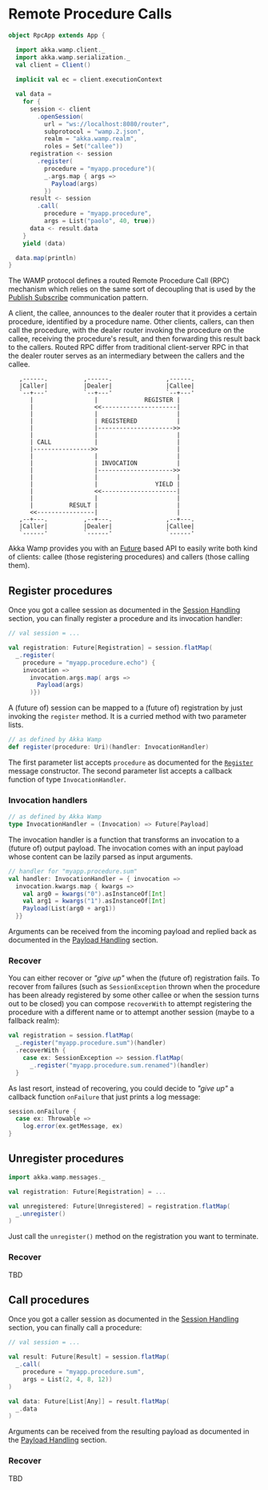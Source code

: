 # Remote Procedure Calls
```scala
object RpcApp extends App {

  import akka.wamp.client._
  import akka.wamp.serialization._
  val client = Client()
  
  implicit val ec = client.executionContext

  val data = 
    for {
      session <- client
        .openSession(
          url = "ws://localhost:8080/router",
          subprotocol = "wamp.2.json",
          realm = "akka.wamp.realm",
          roles = Set("callee"))
      registration <- session
        .register(
          procedure = "myapp.procedure")(
          _.args.map { args =>
            Payload(args)
          })
      result <- session
        .call(
          procedure = "myapp.procedure",
          args = List("paolo", 40, true))
      data <- result.data
    } 
    yield (data)

  data.map(println)
}
```

The WAMP protocol defines a routed Remote Procedure Call (RPC) mechanism which relies on the same sort of decoupling that is used by the [Publish Subscribe](../future/pubsub) communication pattern. 

A client, the callee, announces to the dealer router that it provides a certain procedure, identified by a procedure name.  Other clients, callers, can then call the procedure, with the dealer router invoking the procedure on the callee, receiving the procedure's result, and then forwarding this result back to the callers. Routed RPC differ from traditional client-server RPC in that the dealer router serves as an intermediary between the callers and the callee.

```
   ,------.          ,------.               ,------.
   |Caller|          |Dealer|               |Callee|
   `--+---'          `--+---'               `--+---'   
      |                 |             REGISTER |
      |                 <<---------------------|
      |                 |                      |
      |                 | REGISTERED           |
      |                 |--------------------->>
      |                 |                      |
      | CALL            |                      |
      |---------------->>                      |
      |                 |                      |
      |                 | INVOCATION           | 
      |                 |--------------------->>
      |                 |                      |
      |                 |                YIELD |
      |                 <<---------------------|
      |                 |                      |
      |          RESULT |                      |
      <<----------------|                      |
   ,--+---.          ,--+---.               ,--+---.
   |Caller|          |Dealer|               |Callee|
   `------'          `------'               `------'
```
                                                                      
Akka Wamp provides you with an [Future](http://docs.scala-lang.org/overviews/core/futures.html) based API to easily write both kind of clients: callee (those registering procedures) and callers (those calling them).


## Register procedures
Once you got a callee session as documented in the [Session Handling](../future/session) section, you can finally register a procedure and its invocation handler:

```scala
// val session = ... 

val registration: Future[Registration] = session.flatMap(
  _.register(
    procedure = "myapp.procedure.echo") {
    invocation =>
      invocation.args.map( args =>
        Payload(args)
      )})
```

A (future of) session can be mapped to a (future of) registration by just invoking the ``register`` method. It is a curried method with two parameter lists.

```scala
// as defined by Akka Wamp
def register(procedure: Uri)(handler: InvocationHandler)
```

The first parameter list accepts ``procedure`` as documented for the [``Register``](../../messages#Register) message constructor. The second parameter list accepts a callback function of type ``InvocationHandler``.


### Invocation handlers
```scala
// as defined by Akka Wamp
type InvocationHandler = (Invocation) => Future[Payload]
```

The invocation handler is a function that transforms an invocation to a (future of) output payload. The invocation comes with an input payload whose content can be lazily parsed as input arguments.
 
```scala
// handler for "myapp.procedure.sum"
val handler: InvocationHandler = { invocation =>
  invocation.kwargs.map { kwargs =>
    val arg0 = kwargs("0").asInstanceOf[Int]
    val arg1 = kwargs("1").asInstanceOf[Int]
    Payload(List(arg0 + arg1))
  }}
```

Arguments can be received from the incoming payload and replied back as documented in the [Payload Handling](./payload) section.


### Recover
You can either recover or _"give up"_ when the (future of) registration fails. To recover from failures (such as ``SessionException`` thrown when the procedure has been already registered by some other callee or when the session turns out to be closed) you can compose ``recoverWith`` to attempt registering the procedure with a different name or to attempt another session (maybe to a fallback realm):

```scala
val registration = session.flatMap(
  _.register("myapp.procedure.sum")(handler)
  .recoverWith { 
    case ex: SessionException => session.flatMap(
      _.register("myapp.procedure.sum.renamed")(handler)
  }
```

As last resort, instead of recovering, you could decide to _"give up"_ a callback function ``onFailure`` that just prints a log message:

```scala
session.onFailure {
  case ex: Throwable => 
    log.error(ex.getMessage, ex)
}
```

## Unregister procedures

```scala
import akka.wamp.messages._

val registration: Future[Registration] = ...

val unregistered: Future[Unregistered] = registration.flatMap(
  _.unregister()
)
```

Just call the ``unregister()`` method on the registration you want to terminate.
 


### Recover
TBD

## Call procedures
Once you got a caller session as documented in the [Session Handling](../future/session) section, you can finally call a procedure:

```scala
// val session = ... 

val result: Future[Result] = session.flatMap(
  _.call(
    procedure = "myapp.procedure.sum",
    args = List(2, 4, 8, 12))
)

val data: Future[List[Any]] = result.flatMap(
  _.data
)
```

Arguments can be received from the resulting payload as documented in the [Payload Handling](./payload) section.



### Recover
TBD


